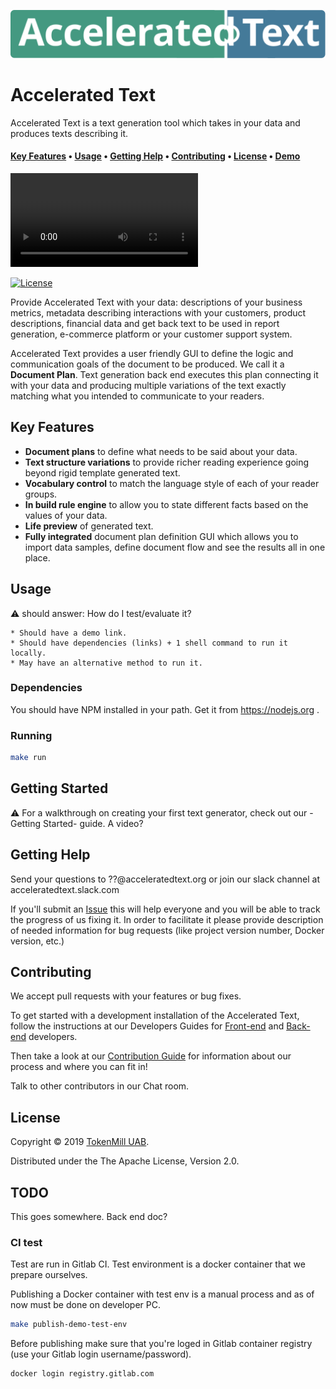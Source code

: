 ![Accelerated Text](docs/assets/accelerated-text-logo.svg)

# Accelerated Text

Accelerated Text is a text generation tool which takes in your data and produces texts describing it.


#### [Key Features](#Key_Features) • [Usage](#Usage) • [Getting Help](#Getting_Help) • [Contributing](#Contributing) • [License](#License) • [Demo](http://demo.acceleratedtext.org/)

![Accelerated Text Preview](docs/assets/quick_demo.mp4)

[![License](https://img.shields.io/badge/License-Apache%202.0-blue.svg)](https://opensource.org/licenses/Apache-2.0)

Provide Accelerated Text with your data: descriptions of your business metrics, metadata describing interactions with your customers, product descriptions, financial data and get back text to be used in report generation, e-commerce platform or your customer support system.

Accelerated Text provides a user friendly GUI to define the logic and communication goals of the document to be produced. We call it a **Document Plan**.  Text generation back end executes this plan connecting it with your data and producing multiple variations of the text exactly matching what you intended to communicate to your readers.

## Key Features

* **Document plans** to define what needs to be said about your data.
* **Text structure variations** to provide richer reading experience going beyond rigid template generated text.
* **Vocabulary control** to match the language style of each of your reader groups.
* **In build rule engine** to allow you to state different facts based on the values of your data.
* **Life preview** of generated text.
* **Fully integrated** document plan definition GUI which allows you to import data samples, define document flow and see the results all in one place.

## Usage

⚠️ should answer: How do I test/evaluate it?

    * Should have a demo link.
    * Should have dependencies (links) + 1 shell command to run it locally.
    * May have an alternative method to run it.

### Dependencies

You should have NPM installed in your path. Get it from https://nodejs.org .

### Running

```bash
make run
```

## Getting Started

⚠️ For a walkthrough on creating your first text generator, check out our -Getting Started- guide. A video?

## Getting Help

Send your questions to ??@acceleratedtext.org or join our slack channel at acceleratedtext.slack.com

If you'll submit an [Issue](github/issues) this will help everyone and you will be able to track the progress of us fixing it. In order to facilitate it please provide description of needed information for bug requests (like project version number, Docker version, etc.)


## Contributing

We accept pull requests with your features or bug fixes.

To get started with a development installation of the Accelerated Text, follow the instructions at our Developers Guides for [Front-end](front-end/README.md) and [Back-end](docs/README-back-end.md) developers.

Then take a look at our [Contribution Guide](docs/contributing.md) for information about our process and where you can fit in!

Talk to other contributors in our Chat room.

## License 

Copyright &copy; 2019 [TokenMill UAB](http://www.tokenmill.lt).

Distributed under the The Apache License, Version 2.0.


## TODO

This goes somewhere. Back end doc?

### CI test

Test are run in Gitlab CI. Test environment is a docker container that we prepare ourselves.

Publishing a Docker container with test env is a manual process and as of now must be done on developer PC.

```bash
make publish-demo-test-env
```

Before publishing make sure that you're loged in Gitlab container registry (use your Gitlab login username/password).

```bash
docker login registry.gitlab.com
```

